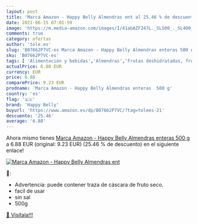 ```yaml
---
layout: post
title: 'Marca Amazon - Happy Belly Almendras ent al 25.46 % de descuento'
date: 2021-06-15 07:01:59
image: 'https://m.media-amazon.com/images/I/41abAZF247L._SL500_._SL400_.jpg'
comments: true
category: ofertas
author: 'tole.es'
slug: 'B07662P7VC-es Marca Amazon - Happy Belly Almendras enteras 500 g'
sku: 'B07662P7VC-es'
tags: [ 'Alimentación y bebidas','Almendras','Frutas deshidratadas, frutos secos y semillas','Frutos secos y semillas','belly','happy','happy belly', ]
actualPrice: 6.88 EUR
currency: EUR
price: 6.88
comparePrice: 9.23 EUR
prodname: 'Marca Amazon - Happy Belly Almendras enteras  500 g'
country: 'es'
flag: '🇪🇸'
brand: 'Happy Belly'
buyurl: 'https://www.amazon.es/dp/B07662P7VC/?tag=tolees-21'
descuento: '25.46'
average: '6.88'
---
```


Ahora mismo tienes [Marca Amazon - Happy Belly Almendras enteras  500 g](https://www.amazon.es/dp/B07662P7VC/?tag=tolees-21) a 6.88 EUR (original: 9.23 EUR) (25.46 %  de descuento) en el siguiente enlace!

[![Marca Amazon - Happy Belly Almendras ent](https://m.media-amazon.com/images/I/41abAZF247L._SL500_._SL400_.jpg)](https://www.amazon.es/dp/B07662P7VC/?tag=tolees-21)

🔎:

- Advertencia: puede contener traza de cáscara de fruto seco.
- facil de usar
- sin sal
- 500g

[🛒 Visítala!!!](https://www.amazon.es/dp/B07662P7VC/?tag=tolees-21)
